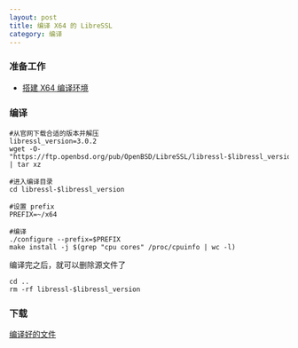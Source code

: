 ```yaml
---
layout: post
title: 编译 X64 的 LibreSSL
category: 编译
---
```


### 准备工作
- [搭建 X64 编译环境][x64-environment]

### 编译
```shell
#从官网下载合适的版本并解压
libressl_version=3.0.2
wget -O- "https://ftp.openbsd.org/pub/OpenBSD/LibreSSL/libressl-$libressl_version.tar.gz" | tar xz

#进入编译目录
cd libressl-$libressl_version

#设置 prefix
PREFIX=~/x64

#编译
./configure --prefix=$PREFIX
make install -j $(grep "cpu cores" /proc/cpuinfo | wc -l)
```

编译完之后，就可以删除源文件了
```shell
cd ..
rm -rf libressl-$libressl_version
```

### 下载
[编译好的文件](/assets/x64-libressl.tar.gz)

[x64-environment]: /编译/2019/11/23/x64-environment.html
